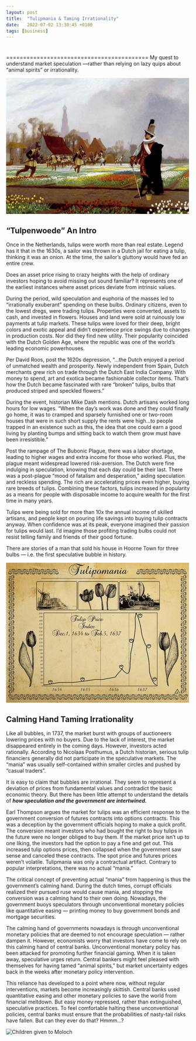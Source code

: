 ```yaml
---
layout: post
title:  "Tulipmania & Taming Irrationality"
date:   2022-07-02 13:30:45 +0100
tags: [business]
---
```

#
==========================================
My quest to understand market speculation —rather than relying on lazy quips about “animal spirits” or irrationality.

![Children given to Moloch](/assets/images/tulip/tulip_1.png)

## “Tulpenwoede” An Intro

Once in the Netherlands, tulips were worth more than real estate. Legend has it that in the 1630s, a sailor was thrown in a Dutch jail for eating a tulip, thinking it was an onion. At the time, the sailor’s gluttony would have fed an entire crew.

Does an asset price rising to crazy heights with the help of ordinary investors hoping to avoid missing out sound familiar? It represents one of the earliest instances where asset prices deviate from intrinsic values.

During the period, wild speculation and euphoria of the masses led to “irrationally exuberant” spending on these bulbs. Ordinary citizens, even to the lowest dregs, were trading tulips. Properties were converted, assets to cash, and invested in flowers. Houses and land were sold at ruinously low payments at tulip markets.
These tulips were loved for their deep, bright colors and exotic appeal and didn’t experience price swings due to changes in production costs. Nor did they find new utility. Their popularity coincided with the Dutch Golden Age, where the republic was one of the world’s leading economic powerhouses.

Per David Roos, post the 1620s depression, “…the Dutch enjoyed a period of unmatched wealth and prosperity. Newly independent from Spain, Dutch merchants grew rich on trade through the Dutch East India Company. With money to spend, art and exotica became fashionable collector items. That’s how the Dutch became fascinated with rare “broken” tulips, bulbs that produced striped and speckled flowers.”

During the event, historian Mike Dash mentions. Dutch artisans worked long hours for low wages. “When the day’s work was done and they could finally go home, it was to cramped and sparsely furnished one or two-room houses that were in such short supply the rents were high…to people trapped in an existence such as this, the idea that one could earn a good living by planting bumps and sitting back to watch them grow must have been irresistible.”

Post the rampage of The Bubonic Plague, there was a labor shortage, leading to higher wages and extra income for those who worked. Plus, the plague meant widespread lowered risk-aversion. The Dutch were fine indulging in speculation, knowing that each day could be their last. There was a post-plague “mood of fatalism and desperation,” aiding speculation and reckless spending. The rich are accelerating prices even higher, buying rare breeds of tulips. Combining these factors, tulips increased in popularity as a means for people with disposable income to acquire wealth for the first time in many years.

Tulips were being sold for more than 10x the annual income of skilled artisans, and people kept on pouring life savings into buying tulip contracts anyway. When confidence was at its peak, everyone imagined their passion for tulips would last. I’d imagine those profiting trading bulbs could not resist telling family and friends of their good fortune.

There are stories of a man that sold his house in Hoorne Town for three bulbs — i.e. the first speculative bubble in history.


![Children given to Moloch](/assets/images/tulip/tulip_2.png)
## Calming Hand Taming Irrationality

Like all bubbles, in 1737, the market burst with groups of auctioneers lowering prices with no buyers. Due to the lack of interest, the market disappeared entirely in the coming days. However, investors acted rationally. According to Nicolaas Posthumus, a Dutch historian, serious tulip financiers generally did not participate in the speculative markets. The “mania” was usually self-contained within smaller circles and pushed by “casual traders”.

It is easy to claim that bubbles are irrational. They seem to represent a deviation of prices from fundamental values and contradict the basic economic theory. But there has been little attempt to understand the details of ***how speculation and the government are intertwined.***

Earl Thompson argues the market for tulips was an efficient response to the government conversion of futures contracts into options contracts. This was a deception by the government officials hoping to make a quick profit. The conversion meant investors who had bought the right to buy tulips in the future were no longer obliged to buy them. If the market price isn’t up to one liking, the investors had the option to pay a fine and get out. This increased tulip options prices, then collapsed when the government saw sense and canceled these contracts. The spot price and futures prices weren’t volatile. Tulipmania was only a contractual artifact. Contrary to popular interpretations, there was no actual “mania.”

The critical concept of preventing actual “mania” from happening is thus the government’s calming hand. During the dutch times, corrupt officials realized their pursued ruse would cause mania, and stopping the conversion was a calming hand to their own doing. Nowadays, the government buoys speculators through unconventional monetary policies like quantitative easing — printing money to buy government bonds and mortgage securities.

The calming hand of governments nowadays is through unconventional monetary policies that are deemed to not encourage speculation — rather dampen it. However, economists worry that investors have come to rely on this calming hand of central banks. Unconventional monetary policy has been attacked for promoting further financial gaming. When it is taken away, speculative urges return. Central bankers might feel pleased with themselves for having tamed “animal spirits,” but market uncertainty edges back in the weeks after monetary policy intervention.

This reliance has developed to a point where now, without regular interventions, markets become increasingly skittish. Central banks used quantitative easing and other monetary policies to save the world from financial meltdown. But easy money repressed, rather than extinguished, speculative practices. To feel comfortable halting these unconventional policies, central banks must ensure that the probabilities of nasty-tail risks have fallen. But can they ever do that? Hmmm...?

![Children given to Moloch](/assets/images/tulip/tulip_3.png)
